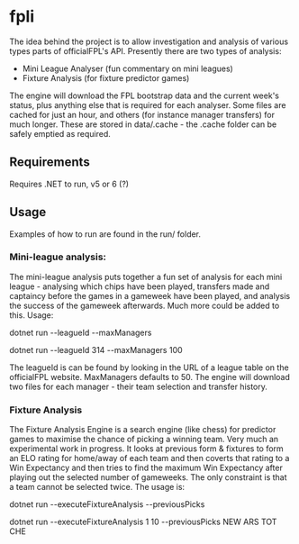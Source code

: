 # fpli

The idea behind the project is to allow investigation and analysis of various types parts of officialFPL's API. Presently there are two types of analysis:

- Mini League Analyser (fun commentary on mini leagues)
- Fixture Analysis (for fixture predictor games)

The engine will download the FPL bootstrap data and the current week's status, plus anything else that is required for each analyser. Some files are cached for just an hour, and others (for instance manager transfers) for much longer. These are stored in data/.cache - the .cache folder can be safely emptied as required.

## Requirements

Requires .NET to run, v5 or 6 (?)

## Usage

Examples of how to run are found in the run/ folder.

### Mini-league analysis:

The mini-league analysis puts together a fun set of analysis for each mini league - analysing which chips have been played, transfers made and captaincy before the games in a gameweek have been played, and analysis the success of the gameweek afterwards. Much more could be added to this. Usage:

dotnet run --leagueId <league Id> --maxManagers <Maximum number of managers>

dotnet run --leagueId 314 --maxManagers 100

The leagueId is can be found by looking in the URL of a league table on the officialFPL website. MaxManagers defaults to 50. The engine will download two files for each manager - their team selection and transfer history.

### Fixture Analysis

The Fixture Analysis Engine is a search engine (like chess) for predictor games to maximise the chance of picking a winning team. Very much an experimental work in progress. It looks at previous form & fixtures to form an ELO rating for home/away of each team and then coverts that rating to a Win Expectancy and then tries to find the maximum Win Expectancy after playing out the selected number of gameweeks. The only constraint is that a team cannot be selected twice. The usage is:

dotnet run --executeFixtureAnalysis <start gameweek> <number of gameweeks> --previousPicks <list of previously selected teams>

dotnet run --executeFixtureAnalysis 1 10 --previousPicks NEW ARS TOT CHE
